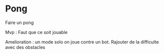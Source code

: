 # Pong
Faire un pong

Mvp : Faut que ce soit jouable

Amelioration : un mode solo on joue contre un bot. Rajouter de la difficulte avec des obstacles

